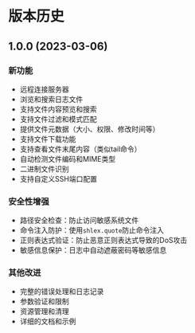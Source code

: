 # 版本历史

## 1.0.0 (2023-03-06)

### 新功能
- 远程连接服务器
- 浏览和搜索日志文件
- 支持文件内容预览和搜索
- 支持文件过滤和模式匹配
- 提供文件元数据（大小、权限、修改时间等）
- 支持文件下载功能
- 支持查看文件末尾内容（类似tail命令）
- 自动检测文件编码和MIME类型
- 二进制文件识别
- 支持自定义SSH端口配置

### 安全性增强
- 路径安全检查：防止访问敏感系统文件
- 命令注入防护：使用`shlex.quote`防止命令注入
- 正则表达式验证：防止恶意正则表达式导致的DoS攻击
- 敏感信息保护：日志中自动遮蔽密码等敏感信息

### 其他改进
- 完整的错误处理和日志记录
- 参数验证和限制
- 资源管理和清理
- 详细的文档和示例 